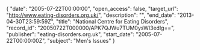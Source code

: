{
  "date": "2005-07-22T00:00:00", 
  "open_access": false, 
  "target_url": "http://www.eating-disorders.org.uk/", 
  "description": "", 
  "end_date": "2013-04-30T23:59:59Z", 
  "title": "National Centre for Eating Disorders", 
  "record_id": "20050722T000000/APK7QJWu7TUM0ysWI3edlg==", 
  "publisher": "eating-disorders.org.uk", 
  "start_date": "2005-07-22T00:00:00Z", 
  "subject": "Men's Issues"
}

